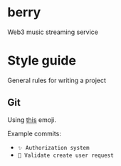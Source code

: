 # berry

Web3 music streaming service

# Style guide

General rules for writing a project

## Git

Using [this](https://github.com/carloscuesta/gitmoji) emoji.

Example commits:

- `✨ Authorization system`
- `🐛 Validate create user request`
